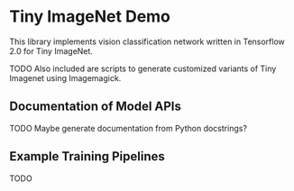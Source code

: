 # Tiny ImageNet Demo

This library implements vision classification network written in
Tensorflow 2.0 for Tiny ImageNet.

TODO Also included are scripts to generate customized variants of Tiny
Imagenet using Imagemagick.

## Documentation of Model APIs

TODO Maybe generate documentation from Python docstrings?

## Example Training Pipelines

TODO
